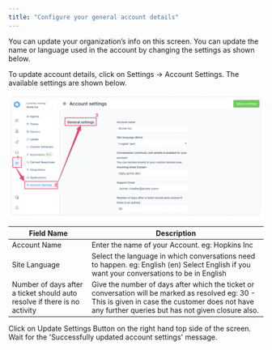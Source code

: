 ```yaml
---
title: "Configure your general account details"
---
```


You can update your organization’s info on this screen. You can update the name or language used in the account by changing the settings as shown below.

To update account details, click on Settings -> Account Settings. The available settings are shown below.

![settings-screen](./images/configure-your-profile/settings-screen.png)

| Field Name | Description |
| -- | -- |
| Account Name | Enter the name of your Account. eg: Hopkins Inc |
| Site Language | Select the language in which conversations need to happen. eg: English (en) Select English if you want your  conversations to be in English |
| Number of days after a ticket should  auto resolve if there is no activity | Give the number of days after which the  ticket or conversation will be marked as  resolved  eg: 30 - This is given in case the customer  does not have any further queries but has not given closure also.  |

Click on Update Settings Button on the right hand top side of the screen. Wait for the 'Successfully updated account settings' message.
